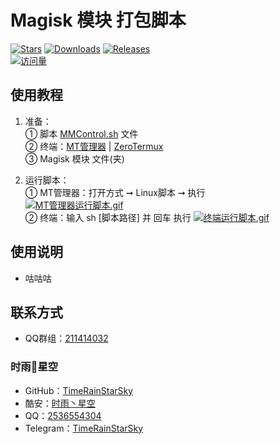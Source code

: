 # Magisk 模块 打包脚本
[![Stars](https://img.shields.io/github/stars/TimeRainStarSky/MMPack?color=yellow&label=收藏)](https://github.com/TimeRainStarSky/MMPack/stargazers)
[![Downloads](https://img.shields.io/github/downloads/TimeRainStarSky/MMPack/total?color=blue&label=下载)](https://cdn.jsdelivr.net/gh/TimeRainStarSky/MMPack@main/MMControl.sh)
[![Releases](https://img.shields.io/github/v/release/TimeRainStarSky/MMPack?color=green&label=发布版本)](https://github.com/TimeRainStarSky/MMPack/releases/latest)  
[![访问量](https://profile-counter.glitch.me/TimeRainStarSky-MMPack/count.svg)](https://timerainstarsky.github.io/MMPack)

## 使用教程
1. 准备：  
① 脚本 [MMControl.sh](https://cdn.jsdelivr.net/gh/TimeRainStarSky/MMPack@main/MMControl.sh) 文件  
② 终端：[MT管理器](https://www.coolapk.com/apk/bin.mt.plus) | [ZeroTermux](https://github.com/hanxinhao000/ZeroTermux)  
③ Magisk 模块 文件(夹)

2. 运行脚本：  
① MT管理器：打开方式 ➞ Linux脚本 ➞ 执行  
[![MT管理器运行脚本.gif](https://cdn.jsdelivr.net/gh/TimeRainStarSky/Boot_Tools@main/Guide/MT管理器运行脚本.gif)](https://www.coolapk.com/apk/bin.mt.plus)  
② 终端：输入 sh [脚本路径] 并 回车 执行
[![终端运行脚本.gif](https://cdn.jsdelivr.net/gh/TimeRainStarSky/Boot_Tools@main/Guide/终端运行脚本.gif)](https://github.com/hanxinhao000/ZeroTermux)

## 使用说明
- 咕咕咕

## 联系方式
- QQ群组：[211414032](https://jq.qq.com/?k=QU1xGLEB)
### 时雨🌌星空
- GitHub：[TimeRainStarSky](https://github.com/TimeRainStarSky)
- 酷安：[时雨丶星空](http://www.coolapk.com/u/2650948)
- QQ：[2536554304](https://qm.qq.com/cgi-bin/qm/qr?k=x8LtlP8vwZs7qLwmsbCsyLoAHy7Et1Pj)
- Telegram：[TimeRainStarSky](https://t.me/TimeRainStarSky)